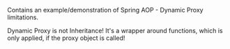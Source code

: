 Contains an example/demonstration of Spring AOP - Dynamic Proxy limitations.

Dynamic Proxy is not Inheritance! It's a wrapper around functions, which is only applied, if the proxy object is called!
